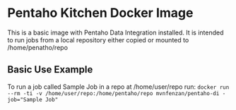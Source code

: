 # Pentaho Kitchen Docker Image
This is a basic image with Pentaho Data Integration installed. It is intended
to run jobs from a local repository either copied or mounted to
/home/penatho/repo

## Basic Use Example
To run a job called Sample Job in a repo at /home/user/repo run:
`docker run --rm -ti -v /home/user/repo:/home/pentaho/repo mvnfenzan/pentaho-di -job="Sample Job"`
